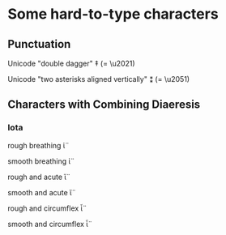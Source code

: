 # Some hard-to-type characters #

## Punctuation ##

Unicode "double dagger" ‡ (= \u2021)

Unicode "two asterisks aligned vertically" ⁑ (= \u2051)

## Characters with Combining Diaeresis ##

### Iota ###

rough breathing ἱ̈ 

smooth breathing ἰ̈ 

rough and acute ἵ̈ 

smooth and acute ἴ̈ 

rough and circumflex ἷ̈ 

smooth and circumflex ἶ̈ 


